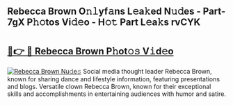 ## Rebecca Brown O𝚗𝚕yf𝚊ns L𝚎a𝚔ed N𝚞𝚍es - Part-7gX P𝚑𝚘tos Vi𝚍𝚎o - H𝚘𝚝 Part L𝚎a𝚔s rvCYK

# <h2><a href="http://kf48p03.oniu.top/?m=Rebecca+Brown">🔗👉 🔴 Rebecca Brown P𝚑ot𝚘𝚜 V𝚒d𝚎o</a></h2>

[![Rebecca Brown Nu𝚍e𝚜](https://i.imgur.com/0qMVB7G.gif)](http://kf48p03.oniu.top/?m=Rebecca+Brown)
Social media thought leader Rebecca Brown, known for sharing dance and lifestyle information, featuring presentations and blogs. Versatile clown Rebecca Brown, known for their exceptional skills and accomplishments in entertaining audiences with humor and satire.  
